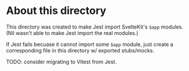 # About this directory

This directory was created to make Jest import SvelteKit's `$app` modules. (Nil wasn't able to make Jest import the real modules.)

If Jest fails becuase it cannot import some `$app` module, just create a corresponding file in this directory w/ exported stubs/mocks.

TODO: consider migrating to Vitest from Jest.
